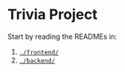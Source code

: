 # Trivia Project

Start by reading the READMEs in:

1. [`./frontend/`](./frontend/README.md)
2. [`./backend/`](./backend/README.md)
